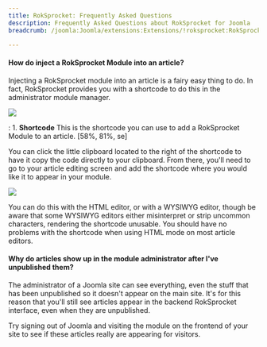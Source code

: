 ```yaml
---
title: RokSprocket: Frequently Asked Questions
description: Frequently Asked Questions about RokSprocket for Joomla
breadcrumb: /joomla:Joomla/extensions:Extensions/!roksprocket:RokSprocket

---
```


#### How do inject a RokSprocket Module into an article?
Injecting a RokSprocket module into an article is a fairy easy thing to do. In fact, RokSprocket provides you with a shortcode to do this in the administrator module manager.

![][module_1]

:   1. **Shortcode** This is the shortcode you can use to add a RokSprocket Module to an article. [58%, 81%, se]

You can click the little clipboard located to the right of the shortcode to have it copy the code directly to your clipboard. From there, you'll need to go to your article editing screen and add the shortcode where you would like it to appear in your module.

![][module_3]

You can do this with the HTML editor, or with a WYSIWYG editor, though be aware that some WYSIWYG editors either misinterpret or strip uncommon characters, rendering the shortcode unusable. You should have no problems with the shortcode when using HTML mode on most article editors.

#### Why do articles show up in the module administrator after I've unpublished them?
The administrator of a Joomla site can see everything, even the stuff that has been unpublished so it doesn't appear on the main site. It's for this reason that you'll still see articles appear in the backend RokSprocket interface, even when they are unpublished. 

Try signing out of Joomla and visiting the module on the frontend of your site to see if these articles really are appearing for visitors.

[module_1]: assets/add_module_to_article_1.png
[module_2]: assets/add_module_to_article_2.png
[module_3]: assets/add_module_to_article_3.png